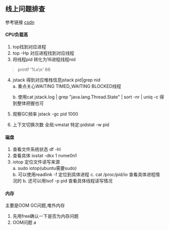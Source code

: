 ## 线上问题排查
 参考链接 [csdn](https://blog.csdn.net/weixin_45674354/article/details/103698638)

#### CPU负载高
1. top找到对应进程
2. top -Hp 对应进程找到对应线程
3. 将线程pid 转化为16进程线程nid
> printf '%x\n' 66 
4. jstack 得到对应堆栈信息jstack pid|grep nid   
   a. 重点关心WAITING  TIMED_WAITING BLOCKED线程

   b. 使用cat jstack.log | grep "java.lang.Thread.State" | sort -nr | uniq -c 得到整体把握也可
5. 观察GC频率
   jstack -gc pid 1000
6. 上下文切换次数 
   全局:vmstat
   特定:pidstat -w pid

#### 磁盘
1. 查看文件系统状态 df -hl
2. 查看具体 iostat -dkx 1 nvme0n1
3. iotop 定位文件读写来源   
   a. sudo iotop(ubuntu需要sudo)    
   b. 可以使用readlink -f 定位到具体进程
   c. cat /proc/pid/io 查看具体进程情况的
   b. 还可以用lsof -p pid 查看具体线程读写情况

#### 内存
 主要是OOM GC问题,堆外内存
1. 先用free确认一下是否为内存问题
2. OOM问题
   a



